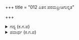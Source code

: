 +++
title = "012 ಪಿತನ ಪರಮಪ್ರೀತಿಗುನ್ನತ"

+++

<details><summary>ಗದ್ಯ (ಕ.ಗ.ಪ) </summary>

12. ತಂದೆಯ ಪರಮ ಪ್ರೀತಿಗೂ ಉನ್ನತಗತಿಗೂ ನಿರ್ಮಲ ರಾಜಸೂಯಯಾಗವೇ ಸಾಧನ ಎಂದು ನಾರದ ಮುನಿ ನನಗೆ ಬೋಧಿಸಿದ. ರಾಜಸೂಯಯಾಗ ಒಂದು ಮಹಾಯಾಗ. ಎಲ್ಲ ರಾಜರೂ ತಾವಗಿಯೇ ಸಂಪತ್ತನ್ನು ಕೊಡುವುದಿಲ್ಲ. ಆ ವ್ರತವನ್ನು ಕೈಕೊಳ್ಳಬೇಕೆಂದು ನಾನು ಸಂಕಲ್ಪ ಮಾಡಿದ್ದೇನೆ. ಇದಕ್ಕೆ ಮಾಡುವುದೇನು?
</details>

<details><summary>ಪದಾರ್ಥ (ಕ.ಗ.ಪ) </summary>

ಕ್ರತು -ಯಜ್ಞ  
ಪಿತನ ಪರಮಪ್ರೀತಿಗೆ-ತಂದೆಗೆ ಪರಮಪ್ರೀತಿಯನ್ನು ತೋರಿಸಬೇಕಾದರೆ, ಉನ್ನತಗತಿಗೆ-ಅವನಿಗೆ ಶ್ರೇಷ್ಠ ಗತಿಯನ್ನು ಉಂಟುಮಾಡಬೇಕಾದರೆ, ರಾಜಸೂಯ ಕ್ರತುವೆ-ರಾಜಸೂಯ ಯಾಗವೇ, ಸಾಧನ ಎಂದು ಮುನಿ-ನಾರದ ಮುನಿ, ಉಪದೇಶಿಸಿದ-ಉಪದೇಶಮಾಡಿದ, ಕ್ರತು-ಆ ಯಾಗ, ಮಹಾಕ್ರತು-ಸಾಧಾರಣವಾದುದಲ್ಲಿ ಮಹಾಯಾಗ, ಸಕಲಧ ರಣೀಪತಿಗಳು-ಭೂಮಿಯ ಮೇಲಿರುವ ಸಮಸ್ತ ರಾಜರೂ, ಅರ್ಥವ-ಹಣವನ್ನು, ಗುಣದಲೀಯ-ಸಹಜ ಗುಣವಾಗಿ ಕೊಡುವುದಿಲ್ಲ, ವ್ರತವೆನೆಗೆ ಸಂಕಲ್ಪವಾಯಿತು  
ವ್ರತವನ್ನು ಕೈಕೊಂಡು ಸಂಕಲ್ಪಮಾಡಿಬಿಟ್ಟಿದ್ದೇನೆ, ಇದಕೇನು ಹದನು-ಇದಕ್ಕೇನು ದಾರಿ?
</details>
